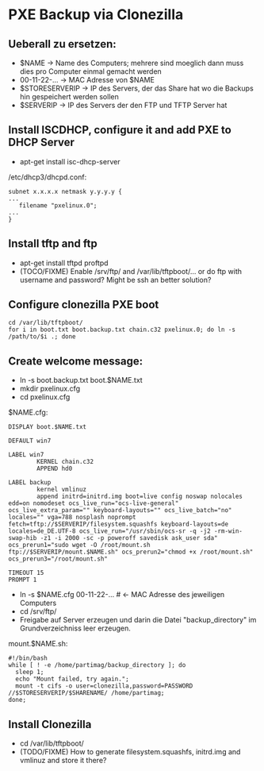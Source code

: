 # PXE Backup via Clonezilla

## Ueberall zu ersetzen:

  * $NAME -> Name des Computers; mehrere sind moeglich dann muss dies pro Computer einmal gemacht werden
  * 00-11-22-... -> MAC Adresse von $NAME
  * $STORESERVERIP -> IP des Servers, der das Share hat wo die Backups hin gespeichert werden sollen 
  * $SERVERIP -> IP des Servers der den FTP und TFTP Server hat

## Install ISCDHCP, configure it and add PXE to DHCP Server

* apt-get install isc-dhcp-server

/etc/dhcp3/dhcpd.conf:
```
subnet x.x.x.x netmask y.y.y.y {
...
   filename "pxelinux.0";
...
}
```

## Install tftp and ftp

 * apt-get install tftpd proftpd
 * (TOCO/FIXME) Enable /srv/ftp/ and /var/lib/tftpboot/... or do ftp with username and password? Might be ssh an better solution?

## Configure clonezilla PXE boot

```
cd /var/lib/tftpboot/
for i in boot.txt boot.backup.txt chain.c32 pxelinux.0; do ln -s /path/to/$i .; done
```

## Create welcome message:

 * ln -s boot.backup.txt boot.$NAME.txt
 * mkdir pxelinux.cfg
 * cd pxelinux.cfg

$NAME.cfg:
```
DISPLAY boot.$NAME.txt

DEFAULT win7

LABEL win7
        KERNEL chain.c32
        APPEND hd0

LABEL backup
        kernel vmlinuz
        append initrd=initrd.img boot=live config noswap nolocales edd=on nomodeset ocs_live_run="ocs-live-general" ocs_live_extra_param="" keyboard-layouts="" ocs_live_batch="no" locales="" vga=788 nosplash noprompt fetch=tftp://$SERVERIP/filesystem.squashfs keyboard-layouts=de locales=de_DE.UTF-8 ocs_live_run="/usr/sbin/ocs-sr -q -j2 -rm-win-swap-hib -z1 -i 2000 -sc -p poweroff savedisk ask_user sda" ocs_prerun1="sudo wget -O /root/mount.sh ftp://$SERVERIP/mount.$NAME.sh" ocs_prerun2="chmod +x /root/mount.sh" ocs_prerun3="/root/mount.sh"

TIMEOUT 15
PROMPT 1
```

 * ln -s $NAME.cfg 00-11-22-... # <- MAC Adresse des jeweiligen Computers
 * cd /srv/ftp/
 * Freigabe auf Server erzeugen und darin die Datei "backup_directory" im Grundverzeichniss leer erzeugen.

mount.$NAME.sh:
```
#!/bin/bash
while [ ! -e /home/partimag/backup_directory ]; do
  sleep 1;
  echo "Mount failed, try again.";
  mount -t cifs -o user=clonezilla,password=PASSWORD //$STORESERVERIP/$SHARENAME/ /home/partimag;
done;
```

## Install Clonezilla

 * cd /var/lib/tftpboot/
 * (TODO/FIXME) How to generate filesystem.squashfs, initrd.img and vmlinuz and store it there?

